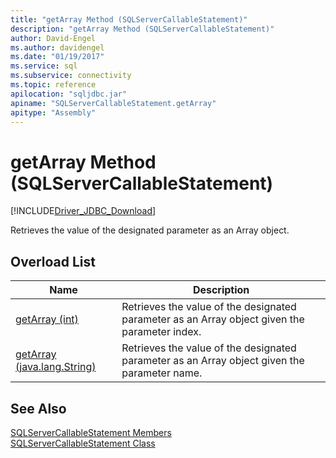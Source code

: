 ```yaml
---
title: "getArray Method (SQLServerCallableStatement)"
description: "getArray Method (SQLServerCallableStatement)"
author: David-Engel
ms.author: davidengel
ms.date: "01/19/2017"
ms.service: sql
ms.subservice: connectivity
ms.topic: reference
apilocation: "sqljdbc.jar"
apiname: "SQLServerCallableStatement.getArray"
apitype: "Assembly"
---
```

# getArray Method (SQLServerCallableStatement)
[!INCLUDE[Driver_JDBC_Download](../../../includes/driver_jdbc_download.md)]

  Retrieves the value of the designated parameter as an Array object.  
  
## Overload List  
  
|Name|Description|  
|----------|-----------------|  
|[getArray (int)](../../../connect/jdbc/reference/getarray-method-int.md)|Retrieves the value of the designated parameter as an Array object given the parameter index.|  
|[getArray (java.lang.String)](../../../connect/jdbc/reference/getarray-method-java-lang-string.md)|Retrieves the value of the designated parameter as an Array object given the parameter name.|  
  
## See Also  
 [SQLServerCallableStatement Members](../../../connect/jdbc/reference/sqlservercallablestatement-members.md)   
 [SQLServerCallableStatement Class](../../../connect/jdbc/reference/sqlservercallablestatement-class.md)  
  
  
